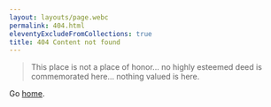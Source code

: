 ```yaml
---
layout: layouts/page.webc
permalink: 404.html
eleventyExcludeFromCollections: true
title: 404 Content not found
---
```


> This place is not a place of honor...
> no highly esteemed deed is commemorated here...
> nothing valued is here.

Go <a href="/">home</a>.
